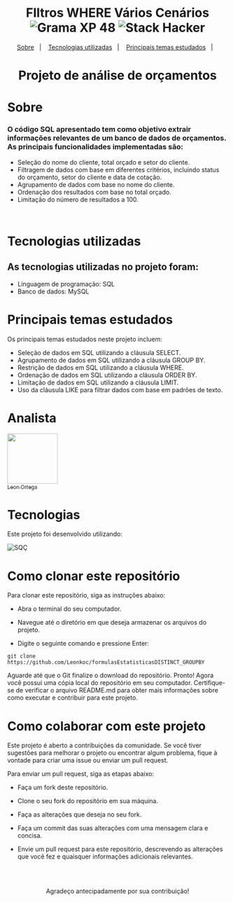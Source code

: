 <h1 align="center">
   FIltros WHERE Vários Cenários <img alt="Grama XP 48" src="https://img.shields.io/static/v1?label=Analise&message=dados&color=success&labelColor=grey"> <img alt="Stack Hacker" src="https://img.shields.io/static/v1?label=stack&message=SQL&color=success&labelColor=grey">
</h1>

<p align="center">
  <a href="#-desenvolvedores">Sobre</a>&nbsp;&nbsp;&nbsp;|&nbsp;&nbsp;&nbsp;
  <a href="#-tecnologias">Tecnologias utilizadas</a>&nbsp;&nbsp;&nbsp;|&nbsp;&nbsp;&nbsp;
  <a href="#-executando-o-projeto">Principais temas estudados</a>&nbsp;&nbsp;&nbsp;|&nbsp;&nbsp;&nbsp;
</p>


<h1 align="center">Projeto de análise de orçamentos</h1>

## <h1 align="left">Sobre </h1>

### O código SQL apresentado tem como objetivo extrair informações relevantes de um banco de dados de orçamentos. As principais funcionalidades implementadas são:

+ Seleção do nome do cliente, total orçado e setor do cliente.
+ Filtragem de dados com base em diferentes critérios, incluindo status do orçamento, setor do cliente e data de cotação.
+ Agrupamento de dados com base no nome do cliente.
+ Ordenação dos resultados com base no total orçado.
+ Limitação do número de resultados a 100.
<br>

## <h1 align="left">Tecnologias utilizadas</h1>
## As tecnologias utilizadas no projeto foram:

+ Linguagem de programação: SQL
+ Banco de dados: MySQL

## <h1 align="left">Principais temas estudados</h1>
Os principais temas estudados neste projeto incluem:

+ Seleção de dados em SQL utilizando a cláusula SELECT.
+ Agrupamento de dados em SQL utilizando a cláusula GROUP BY.
+ Restrição de dados em SQL utilizando a cláusula WHERE.
+ Ordenação de dados em SQL utilizando a cláusula ORDER BY.
+ Limitação de dados em SQL utilizando a cláusula LIMIT.
+ Uso da cláusula LIKE para filtrar dados com base em padrões de texto.

## <h1 align="left">Analista</h1>
[<img src="https://avatars.githubusercontent.com/u/64026100?v=4" width=115> <br> <sub>Leon Ortega</sub>](https://github.com/Leonkoc)

## <h1 align="left">Tecnologias</h1>

Este projeto foi desenvolvido utilizando:

![SQÇ](https://img.shields.io/badge/SQL-%23323330.svg?style=for-the-badge&logo=SQL&logoColor=%23F7DF1E)

## <h1 align="left">Como clonar este repositório</h1>
Para clonar este repositório, siga as instruções abaixo:

+ Abra o terminal do seu computador.

+ Navegue até o diretório em que deseja armazenar os arquivos do projeto.

+ Digite o seguinte comando e pressione Enter:

````
git clone https://github.com/Leonkoc/formulasEstatisticasDISTINCT_GROUPBY
````
Aguarde até que o Git finalize o download do repositório.
Pronto! Agora você possui uma cópia local do repositório em seu computador. Certifique-se de verificar o arquivo README.md para obter mais informações sobre como executar e contribuir para este projeto.

## <h1 align="left">Como colaborar com este projeto</h1>
Este projeto é aberto a contribuições da comunidade. Se você tiver sugestões para melhorar o projeto ou encontrar algum problema, fique à vontade para criar uma issue ou enviar um pull request.

Para enviar um pull request, siga as etapas abaixo:

+ Faça um fork deste repositório.

+ Clone o seu fork do repositório em sua máquina.

+ Faça as alterações que deseja no seu fork.

+ Faça um commit das suas alterações com uma mensagem clara e concisa.

+ Envie um pull request para este repositório, descrevendo as alterações que você fez e quaisquer informações adicionais relevantes.

<br><br>

<p align="center">Agradeço antecipadamente por sua contribuição!</p>

